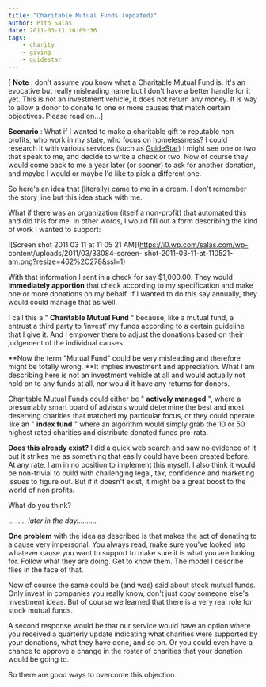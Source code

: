 ```yaml
---
title: "Charitable Mutual Funds (updated)"
author: Pito Salas
date: 2011-03-11 16:09:36
tags:
    - charity
    - giving
    - guidestar
---
```



[ **Note** : don't assume you know what a Charitable Mutual Fund is. It's an
evocative but really misleading name but I don't have a better handle for it
yet. This is not an investment vehicle, it does not return any money. It is
way to allow a donor to donate to one or more causes that match certain
objectives. Please read on…]

**Scenario** : What if I wanted to make a charitable gift to reputable non
profits, who work in my state, who focus on homelessness? I could research it
with various services (such as [GuideStar](<http://www2.guidestar.org/>)) I
might see one or two that speak to me, and decide to write a check or two. Now
of course they would come back to me a year later (or sooner) to ask for
another donation, and maybe I would or maybe I'd like to pick a different one.

So here's an idea that (literally) came to me in a dream. I don't remember the
story line but this idea stuck with me.

What if there was an organization (itself a non-profit) that automated this
and did this for me. In other words, I would fill out a form describing the
kind of work I wanted to support:

![Screen shot 2011 03 11 at 11 05 21 AM](https://i0.wp.com/salas.com/wp-
content/uploads/2011/03/33084-screen-
shot-2011-03-11-at-110521-am.png?resize=462%2C278&ssl=1)

With that information I sent in a check for say $1,000.00. They would
**immediately apportion** that check according to my specification and make
one or more donations on my behalf. If I wanted to do this say annually, they
would could manage that as well.

I call this a " **Charitable Mutual Fund** " because, like a mutual fund, a
entrust a third party to 'invest' my funds according to a certain guideline
that I give it. And I empower them to adjust the donations based on their
judgement of the individual causes.

**Now the term "Mutual Fund" could be very misleading and therefore might be
totally wrong. **It implies investment and appreciation. What I am describing
here is not an investment vehicle at all and would actually not hold on to any
funds at all, nor would it have any returns for donors.

Charitable Mutual Funds could either be " **actively managed** ", where a
presumably smart board of advisors would determine the best and most deserving
charities that matched my particular focus, or they could operate like an "
**index fund** " where an algorithm would simply grab the 10 or 50 highest
rated charities and distribute donated funds pro-rata.

**Does this already exist?** I did a quick web search and saw no evidence of
it but it strikes me as something that easily could have been created before.
At any rate, I am in no position to implement this myself. I also think it
would be non-trivial to build with challenging legal, tax, confidence and
marketing issues to figure out. But if it doesn't exist, it might be a great
boost to the world of non profits.

What do you think?

_… ….. later in the day………._

**One problem** with the idea as described is that makes the act of donating
to a cause very impersonal. You always read, make sure you've looked into
whatever cause you want to support to make sure it is what you are looking
for. Follow what they are doing. Get to know them. The model I describe flies
in the face of that.

Now of course the same could be (and was) said about stock mutual funds. Only
invest in companies you really know, don't just copy someone else's investment
ideas. But of course we learned that there is a very real role for stock
mutual funds.

A second response would be that our service would have an option where you
received a quarterly update indicating what charities were supported by your
donations, what they have done, and so on. Or you could even have a chance to
approve a change in the roster of charities that your donation would be going
to.

So there are good ways to overcome this objection.


